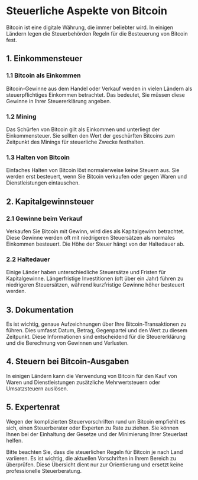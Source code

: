 # Steuerliche Aspekte von Bitcoin 

Bitcoin ist eine digitale Währung, die immer beliebter wird. In einigen Ländern legen die Steuerbehörden Regeln für die Besteuerung von Bitcoin fest.

## 1. Einkommensteuer

### 1.1 Bitcoin als Einkommen

Bitcoin-Gewinne aus dem Handel oder Verkauf werden in vielen Ländern als steuerpflichtiges Einkommen betrachtet. Das bedeutet, Sie müssen diese Gewinne in Ihrer Steuererklärung angeben.

### 1.2 Mining

Das Schürfen von Bitcoin gilt als Einkommen und unterliegt der Einkommensteuer. Sie sollten den Wert der geschürften Bitcoins zum Zeitpunkt des Minings für steuerliche Zwecke festhalten.

### 1.3 Halten von Bitcoin

Einfaches Halten von Bitcoin löst normalerweise keine Steuern aus. Sie werden erst besteuert, wenn Sie Bitcoin verkaufen oder gegen Waren und Dienstleistungen eintauschen.

## 2. Kapitalgewinnsteuer

### 2.1 Gewinne beim Verkauf

Verkaufen Sie Bitcoin mit Gewinn, wird dies als Kapitalgewinn betrachtet. Diese Gewinne werden oft mit niedrigeren Steuersätzen als normales Einkommen besteuert. Die Höhe der Steuer hängt von der Haltedauer ab.

### 2.2 Haltedauer

Einige Länder haben unterschiedliche Steuersätze und Fristen für Kapitalgewinne. Längerfristige Investitionen (oft über ein Jahr) führen zu niedrigeren Steuersätzen, während kurzfristige Gewinne höher besteuert werden.

## 3. Dokumentation

Es ist wichtig, genaue Aufzeichnungen über Ihre Bitcoin-Transaktionen zu führen. Dies umfasst Datum, Betrag, Gegenpartei und den Wert zu diesem Zeitpunkt. Diese Informationen sind entscheidend für die Steuererklärung und die Berechnung von Gewinnen und Verlusten.

## 4. Steuern bei Bitcoin-Ausgaben

In einigen Ländern kann die Verwendung von Bitcoin für den Kauf von Waren und Dienstleistungen zusätzliche Mehrwertsteuern oder Umsatzsteuern auslösen.

## 5. Expertenrat

Wegen der komplizierten Steuervorschriften rund um Bitcoin empfiehlt es sich, einen Steuerberater oder Experten zu Rate zu ziehen. Sie können Ihnen bei der Einhaltung der Gesetze und der Minimierung Ihrer Steuerlast helfen.

Bitte beachten Sie, dass die steuerlichen Regeln für Bitcoin je nach Land variieren. Es ist wichtig, die aktuellen Vorschriften in Ihrem Bereich zu überprüfen. Diese Übersicht dient nur zur Orientierung und ersetzt keine professionelle Steuerberatung.
